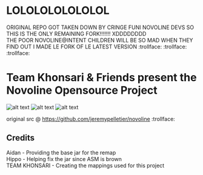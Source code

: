 # LOLOLOLOLOLOLOL
ORIGINAL REPO GOT TAKEN DOWN BY CRINGE FUNI NOVOLINE DEVS SO THIS IS THE ONLY REMAINING FORK!!!!!!! XDDDDDDDD  
THE POOR NOVOLINE@INTENT CHILDREN WILL BE SO MAD WHEN THEY FIND OUT I MADE LE FORK OF LE LATEST VERSION :trollface: :trollface: :trollface:


# Team Khonsari & Friends present the Novoline Opensource Project
![alt text](https://cdn.discordapp.com/attachments/826624228458496010/907852691676491776/unknown.png)
![alt text](https://cdn.discordapp.com/attachments/884669714654187570/912818948007952414/Screen_Shot_2021-11-23_at_1.png)
![alt text](https://cdn.discordapp.com/attachments/911356846458150973/913585114036973658/unknown.png)

original src @ https://github.com/jeremypelletier/novoline :trollface:

## Credits
Aidan - Providing the base jar for the remap\
Hippo - Helping fix the jar since ASM is brown\
TEAM KHONSARI - Creating the mappings used for this project
